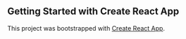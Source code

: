 ## Getting Started with Create React App

This project was bootstrapped with [Create React App](https://github.com/facebook/create-react-app).
